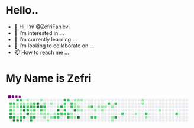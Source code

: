 # Hello.. 
- 👋 Hi, I’m @ZefriFahlevi
- 👀 I’m interested in ...
- 🌱 I’m currently learning ...
- 💞️ I’m looking to collaborate on ...
- 📫 How to reach me ...

<div>
  <h1>My Name is Zefri</h1>
</div>

<svg viewBox="-16 -32 880 192" width="880" height="192" xmlns="http://www.w3.org/2000/svg"><desc>Generated with https://github.com/Platane/snk</desc><style>@keyframes c0{58.08%{fill:var(--c2)}58.1%,to{fill:var(--ce)}}@keyframes c1{.96%{fill:var(--c1)}.98%,to{fill:var(--ce)}}@keyframes c2{58.47%{fill:var(--c2)}58.49%,to{fill:var(--ce)}}@keyframes c3{85.57%{fill:var(--c3)}85.59%,to{fill:var(--ce)}}@keyframes c4{85.76%{fill:var(--c3)}85.78%,to{fill:var(--ce)}}@keyframes c5{57.88%{fill:var(--c2)}57.9%,to{fill:var(--ce)}}@keyframes c6{1.16%{fill:var(--c1)}1.18%,to{fill:var(--ce)}}@keyframes c7{33.71%{fill:var(--c1)}33.73%,to{fill:var(--ce)}}@keyframes c8{33.52%{fill:var(--c1)}33.54%,to{fill:var(--ce)}}@keyframes c9{85.95%{fill:var(--c3)}85.97%,to{fill:var(--ce)}}@keyframes ca{97.46%{fill:var(--c4)}97.48%,to{fill:var(--ce)}}@keyframes cb{84.4%{fill:var(--c3)}84.42%,to{fill:var(--ce)}}@keyframes cc{1.55%{fill:var(--c1)}1.57%,to{fill:var(--ce)}}@keyframes cd{1.35%{fill:var(--c1)}1.37%,to{fill:var(--ce)}}@keyframes ce{42.87%{fill:var(--c1)}42.89%,to{fill:var(--ce)}}@keyframes cf{97.26%{fill:var(--c4)}97.28%,to{fill:var(--ce)}}@keyframes cg{56.91%{fill:var(--c2)}56.93%,to{fill:var(--ce)}}@keyframes ch{1.74%{fill:var(--c1)}1.76%,to{fill:var(--ce)}}@keyframes ci{57.3%{fill:var(--c2)}57.32%,to{fill:var(--ce)}}@keyframes cj{32.93%{fill:var(--c1)}32.95%,to{fill:var(--ce)}}@keyframes ck{33.13%{fill:var(--c1)}33.15%,to{fill:var(--ce)}}@keyframes cl{43.07%{fill:var(--c2)}43.09%,to{fill:var(--ce)}}@keyframes cm{86.93%{fill:var(--c3)}86.95%,to{fill:var(--ce)}}@keyframes cn{1.94%{fill:var(--c1)}1.96%,to{fill:var(--ce)}}@keyframes co{83.62%{fill:var(--c3)}83.64%,to{fill:var(--ce)}}@keyframes cp{89.27%{fill:var(--c4)}89.29%,to{fill:var(--ce)}}@keyframes cq{86.54%{fill:var(--c3)}86.56%,to{fill:var(--ce)}}@keyframes cr{2.72%{fill:var(--c1)}2.74%,to{fill:var(--ce)}}@keyframes cs{2.13%{fill:var(--c1)}2.15%,to{fill:var(--ce)}}@keyframes ct{56.13%{fill:var(--c2)}56.15%,to{fill:var(--ce)}}@keyframes cu{83.23%{fill:var(--c3)}83.25%,to{fill:var(--ce)}}@keyframes cv{88.88%{fill:var(--c4)}88.9%,to{fill:var(--ce)}}@keyframes cw{2.33%{fill:var(--c1)}2.35%,to{fill:var(--ce)}}@keyframes cx{55.94%{fill:var(--c2)}55.96%,to{fill:var(--ce)}}@keyframes cy{38.2%{fill:var(--c1)}38.22%,to{fill:var(--ce)}}@keyframes cz{38%{fill:var(--c1)}38.02%,to{fill:var(--ce)}}@keyframes c10{60.81%{fill:var(--c2)}60.83%,to{fill:var(--ce)}}@keyframes c11{88.29%{fill:var(--c3)}88.31%,to{fill:var(--ce)}}@keyframes c12{55.55%{fill:var(--c2)}55.57%,to{fill:var(--ce)}}@keyframes c13{55.35%{fill:var(--c2)}55.37%,to{fill:var(--ce)}}@keyframes c14{38.39%{fill:var(--c2)}38.41%,to{fill:var(--ce)}}@keyframes c15{37.81%{fill:var(--c1)}37.83%,to{fill:var(--ce)}}@keyframes c16{87.9%{fill:var(--c3)}87.92%,to{fill:var(--ce)}}@keyframes c17{90.44%{fill:var(--c4)}90.46%,to{fill:var(--ce)}}@keyframes c18{90.24%{fill:var(--c4)}90.26%,to{fill:var(--ce)}}@keyframes c19{3.89%{fill:var(--c1)}3.91%,to{fill:var(--ce)}}@keyframes c1a{82.25%{fill:var(--c3)}82.27%,to{fill:var(--ce)}}@keyframes c1b{54.77%{fill:var(--c2)}54.79%,to{fill:var(--ce)}}@keyframes c1c{8.18%{fill:var(--c1)}8.2%,to{fill:var(--ce)}}@keyframes c1d{4.28%{fill:var(--c1)}4.3%,to{fill:var(--ce)}}@keyframes c1e{54.38%{fill:var(--c2)}54.4%,to{fill:var(--ce)}}@keyframes c1f{6.62%{fill:var(--c1)}6.64%,to{fill:var(--ce)}}@keyframes c1g{6.42%{fill:var(--c1)}6.44%,to{fill:var(--ce)}}@keyframes c1h{7.79%{fill:var(--c1)}7.81%,to{fill:var(--ce)}}@keyframes c1i{6.23%{fill:var(--c1)}6.25%,to{fill:var(--ce)}}@keyframes c1j{8.96%{fill:var(--c1)}8.98%,to{fill:var(--ce)}}@keyframes c1k{4.67%{fill:var(--c1)}4.69%,to{fill:var(--ce)}}@keyframes c1l{7.4%{fill:var(--c1)}7.42%,to{fill:var(--ce)}}@keyframes c1m{5.84%{fill:var(--c1)}5.86%,to{fill:var(--ce)}}@keyframes c1n{53.21%{fill:var(--c2)}53.23%,to{fill:var(--ce)}}@keyframes c1o{5.25%{fill:var(--c1)}5.27%,to{fill:var(--ce)}}@keyframes c1p{92%{fill:var(--c4)}92.02%,to{fill:var(--ce)}}@keyframes c1q{52.82%{fill:var(--c2)}52.84%,to{fill:var(--ce)}}@keyframes c1r{53.01%{fill:var(--c2)}53.03%,to{fill:var(--ce)}}@keyframes c1s{79.91%{fill:var(--c3)}79.93%,to{fill:var(--ce)}}@keyframes c1t{52.62%{fill:var(--c2)}52.64%,to{fill:var(--ce)}}@keyframes c1u{80.5%{fill:var(--c3)}80.52%,to{fill:var(--ce)}}@keyframes c1v{49.89%{fill:var(--c2)}49.91%,to{fill:var(--ce)}}@keyframes c1w{49.7%{fill:var(--c1)}49.72%,to{fill:var(--ce)}}@keyframes c1x{79.52%{fill:var(--c3)}79.54%,to{fill:var(--ce)}}@keyframes c1y{52.43%{fill:var(--c2)}52.45%,to{fill:var(--ce)}}@keyframes c1z{51.06%{fill:var(--c2)}51.08%,to{fill:var(--ce)}}@keyframes c20{52.23%{fill:var(--c2)}52.25%,to{fill:var(--ce)}}@keyframes c21{78.94%{fill:var(--c3)}78.96%,to{fill:var(--ce)}}@keyframes c22{50.28%{fill:var(--c2)}50.3%,to{fill:var(--ce)}}@keyframes c23{50.48%{fill:var(--c2)}50.5%,to{fill:var(--ce)}}@keyframes c24{11.1%{fill:var(--c1)}11.12%,to{fill:var(--ce)}}@keyframes c25{10.52%{fill:var(--c1)}10.54%,to{fill:var(--ce)}}@keyframes c26{13.25%{fill:var(--c1)}13.27%,to{fill:var(--ce)}}@keyframes c27{13.05%{fill:var(--c1)}13.07%,to{fill:var(--ce)}}@keyframes c28{12.86%{fill:var(--c1)}12.88%,to{fill:var(--ce)}}@keyframes c29{92.97%{fill:var(--c4)}92.99%,to{fill:var(--ce)}}@keyframes c2a{10.71%{fill:var(--c1)}10.73%,to{fill:var(--ce)}}@keyframes c2b{13.44%{fill:var(--c1)}13.46%,to{fill:var(--ce)}}@keyframes c2c{12.66%{fill:var(--c1)}12.68%,to{fill:var(--ce)}}@keyframes c2d{12.08%{fill:var(--c1)}12.1%,to{fill:var(--ce)}}@keyframes c2e{93.56%{fill:var(--c4)}93.58%,to{fill:var(--ce)}}@keyframes c2f{13.64%{fill:var(--c1)}13.66%,to{fill:var(--ce)}}@keyframes c2g{12.27%{fill:var(--c1)}12.29%,to{fill:var(--ce)}}@keyframes c2h{14.41%{fill:var(--c1)}14.43%,to{fill:var(--ce)}}@keyframes c2i{66.46%{fill:var(--c2)}66.48%,to{fill:var(--ce)}}@keyframes c2j{65.49%{fill:var(--c2)}65.51%,to{fill:var(--ce)}}@keyframes c2k{15%{fill:var(--c1)}15.02%,to{fill:var(--ce)}}@keyframes c2l{65.68%{fill:var(--c2)}65.7%,to{fill:var(--ce)}}@keyframes c2m{18.51%{fill:var(--c1)}18.53%,to{fill:var(--ce)}}@keyframes c2n{15.58%{fill:var(--c1)}15.6%,to{fill:var(--ce)}}@keyframes c2o{15.39%{fill:var(--c1)}15.41%,to{fill:var(--ce)}}@keyframes c2p{15.78%{fill:var(--c1)}15.8%,to{fill:var(--ce)}}@keyframes c2q{67.63%{fill:var(--c2)}67.65%,to{fill:var(--ce)}}@keyframes c2r{16.17%{fill:var(--c1)}16.19%,to{fill:var(--ce)}}@keyframes c2s{16.75%{fill:var(--c1)}16.77%,to{fill:var(--ce)}}@keyframes c2t{16.95%{fill:var(--c1)}16.97%,to{fill:var(--ce)}}@keyframes c2u{68.02%{fill:var(--c2)}68.04%,to{fill:var(--ce)}}@keyframes c2v{75.82%{fill:var(--c3)}75.84%,to{fill:var(--ce)}}@keyframes c2w{69%{fill:var(--c2)}69.02%,to{fill:var(--ce)}}@keyframes c2x{21.04%{fill:var(--c1)}21.06%,to{fill:var(--ce)}}@keyframes c2y{24.55%{fill:var(--c1)}24.57%,to{fill:var(--ce)}}@keyframes c2z{24.36%{fill:var(--c1)}24.38%,to{fill:var(--ce)}}@keyframes c30{70.36%{fill:var(--c2)}70.38%,to{fill:var(--ce)}}@keyframes c31{21.82%{fill:var(--c1)}21.84%,to{fill:var(--ce)}}@keyframes c32{22.99%{fill:var(--c1)}23.01%,to{fill:var(--ce)}}@keyframes c33{72.11%{fill:var(--c2)}72.13%,to{fill:var(--ce)}}@keyframes u0{.96%{transform:scale(0,1)}.98%,1.16%{transform:scale(.02,1)}1.18%,1.35%{transform:scale(.04,1)}1.37%,1.55%{transform:scale(.06,1)}1.57%,1.74%{transform:scale(.08,1)}1.76%,1.94%{transform:scale(.09,1)}1.96%,2.13%{transform:scale(.11,1)}2.15%,2.33%{transform:scale(.13,1)}2.35%,2.72%{transform:scale(.15,1)}2.74%,3.89%{transform:scale(.17,1)}3.91%,4.28%{transform:scale(.19,1)}4.3%,4.67%{transform:scale(.21,1)}4.69%,5.25%{transform:scale(.23,1)}5.27%,5.84%{transform:scale(.25,1)}5.86%,6.23%{transform:scale(.26,1)}6.25%,6.42%{transform:scale(.28,1)}6.44%,6.62%{transform:scale(.3,1)}6.64%,7.4%{transform:scale(.32,1)}7.42%,7.79%{transform:scale(.34,1)}7.81%,8.18%{transform:scale(.36,1)}8.2%,8.96%{transform:scale(.38,1)}10.52%,8.98%{transform:scale(.4,1)}10.54%,10.71%{transform:scale(.42,1)}10.73%,11.1%{transform:scale(.43,1)}11.12%,12.08%{transform:scale(.45,1)}12.1%,12.27%{transform:scale(.47,1)}12.29%,12.66%{transform:scale(.49,1)}12.68%,12.86%{transform:scale(.51,1)}12.88%,13.05%{transform:scale(.53,1)}13.07%,13.25%{transform:scale(.55,1)}13.27%,13.44%{transform:scale(.57,1)}13.46%,13.64%{transform:scale(.58,1)}13.66%,14.41%{transform:scale(.6,1)}14.43%,15%{transform:scale(.62,1)}15.02%,15.39%{transform:scale(.64,1)}15.41%,15.58%{transform:scale(.66,1)}15.6%,15.78%{transform:scale(.68,1)}15.8%,16.17%{transform:scale(.7,1)}16.19%,16.75%{transform:scale(.72,1)}16.77%,16.95%{transform:scale(.74,1)}16.97%,18.51%{transform:scale(.75,1)}18.53%,21.04%{transform:scale(.77,1)}21.06%,21.82%{transform:scale(.79,1)}21.84%,22.99%{transform:scale(.81,1)}23.01%,24.36%{transform:scale(.83,1)}24.38%,24.55%{transform:scale(.85,1)}24.57%,32.93%{transform:scale(.87,1)}32.95%,33.13%{transform:scale(.89,1)}33.15%,33.52%{transform:scale(.91,1)}33.54%,33.71%{transform:scale(.92,1)}33.73%,37.81%{transform:scale(.94,1)}37.83%,38%{transform:scale(.96,1)}38.02%,38.2%{transform:scale(.98,1)}38.22%,to{transform:scale(1,1)}}@keyframes u1{38.39%{transform:scale(0,1)}38.41%,to{transform:scale(1,1)}}@keyframes u2{42.87%{transform:scale(0,1)}42.89%,to{transform:scale(1,1)}}@keyframes u3{43.07%{transform:scale(0,1)}43.09%,to{transform:scale(1,1)}}@keyframes u4{49.7%{transform:scale(0,1)}49.72%,to{transform:scale(1,1)}}@keyframes u5{49.89%{transform:scale(0,1)}49.91%,50.28%{transform:scale(.03,1)}50.3%,50.48%{transform:scale(.07,1)}50.5%,51.06%{transform:scale(.1,1)}51.08%,52.23%{transform:scale(.13,1)}52.25%,52.43%{transform:scale(.17,1)}52.45%,52.62%{transform:scale(.2,1)}52.64%,52.82%{transform:scale(.23,1)}52.84%,53.01%{transform:scale(.27,1)}53.03%,53.21%{transform:scale(.3,1)}53.23%,54.38%{transform:scale(.33,1)}54.4%,54.77%{transform:scale(.37,1)}54.79%,55.35%{transform:scale(.4,1)}55.37%,55.55%{transform:scale(.43,1)}55.57%,55.94%{transform:scale(.47,1)}55.96%,56.13%{transform:scale(.5,1)}56.15%,56.91%{transform:scale(.53,1)}56.93%,57.3%{transform:scale(.57,1)}57.32%,57.88%{transform:scale(.6,1)}57.9%,58.08%{transform:scale(.63,1)}58.1%,58.47%{transform:scale(.67,1)}58.49%,60.81%{transform:scale(.7,1)}60.83%,65.49%{transform:scale(.73,1)}65.51%,65.68%{transform:scale(.77,1)}65.7%,66.46%{transform:scale(.8,1)}66.48%,67.63%{transform:scale(.83,1)}67.65%,68.02%{transform:scale(.87,1)}68.04%,69%{transform:scale(.9,1)}69.02%,70.36%{transform:scale(.93,1)}70.38%,72.11%{transform:scale(.97,1)}72.13%,to{transform:scale(1,1)}}@keyframes u6{75.82%{transform:scale(0,1)}75.84%,78.94%{transform:scale(.06,1)}78.96%,79.52%{transform:scale(.13,1)}79.54%,79.91%{transform:scale(.19,1)}79.93%,80.5%{transform:scale(.25,1)}80.52%,82.25%{transform:scale(.31,1)}82.27%,83.23%{transform:scale(.38,1)}83.25%,83.62%{transform:scale(.44,1)}83.64%,84.4%{transform:scale(.5,1)}84.42%,85.57%{transform:scale(.56,1)}85.59%,85.76%{transform:scale(.63,1)}85.78%,85.95%{transform:scale(.69,1)}85.97%,86.54%{transform:scale(.75,1)}86.56%,86.93%{transform:scale(.81,1)}86.95%,87.9%{transform:scale(.88,1)}87.92%,88.29%{transform:scale(.94,1)}88.31%,to{transform:scale(1,1)}}@keyframes u7{88.88%{transform:scale(0,1)}88.9%,89.27%{transform:scale(.11,1)}89.29%,90.24%{transform:scale(.22,1)}90.26%,90.44%{transform:scale(.33,1)}90.46%,92%{transform:scale(.44,1)}92.02%,92.97%{transform:scale(.56,1)}92.99%,93.56%{transform:scale(.67,1)}93.58%,97.26%{transform:scale(.78,1)}97.28%,97.46%{transform:scale(.89,1)}97.48%,to{transform:scale(1,1)}}@keyframes s0{0%,99.81%{transform:translate(0,-16px)}.19%{transform:translate(-16px,-16px)}.78%,34.31%{transform:translate(-16px,32px)}1.36%,57.5%{transform:translate(32px,32px)}1.56%,32.36%,42.11%,44.05%,57.7%{transform:translate(32px,16px)}2.34%,41.33%,55.75%,60.04%{transform:translate(96px,16px)}2.53%,41.13%{transform:translate(96px,0)}2.73%,56.53%{transform:translate(80px,0)}2.92%{transform:translate(80px,-16px)}3.7%{transform:translate(144px,-16px)}3.9%,81.87%{transform:translate(144px,0)}4.09%,40.35%{transform:translate(160px,0)}4.29%,40.16%{transform:translate(160px,16px)}5.07%,91.62%{transform:translate(224px,16px)}5.26%{transform:translate(224px,32px)}5.46%,53.8%{transform:translate(208px,32px)}5.85%{transform:translate(208px,64px)}6.43%,7.99%{transform:translate(160px,64px)}54.58%,6.63%{transform:translate(160px,48px)}7.02%{transform:translate(192px,48px)}7.41%{transform:translate(192px,80px)}7.8%{transform:translate(160px,80px)}8.19%{transform:translate(144px,64px)}8.38%{transform:translate(144px,80px)}8.77%{transform:translate(176px,80px)}8.97%{transform:translate(176px,96px)}10.33%,48.54%{transform:translate(288px,96px)}10.53%,11.31%{transform:translate(288px,80px)}10.72%,11.5%{transform:translate(304px,80px)}10.92%,11.7%{transform:translate(304px,64px)}11.11%{transform:translate(288px,64px)}11.89%{transform:translate(320px,64px)}12.09%,93.18%{transform:translate(320px,48px)}12.28%{transform:translate(336px,48px)}12.48%{transform:translate(336px,32px)}12.87%{transform:translate(304px,32px)}13.26%{transform:translate(304px,0)}14.04%{transform:translate(368px,0)}14.62%{transform:translate(368px,48px)}15.4%{transform:translate(432px,48px)}15.59%{transform:translate(432px,32px)}16.18%{transform:translate(480px,32px)}16.96%{transform:translate(480px,96px)}17.15%{transform:translate(464px,96px)}17.93%{transform:translate(464px,32px)}18.52%{transform:translate(416px,32px)}18.71%{transform:translate(416px,48px)}20.86%{transform:translate(592px,48px)}21.05%{transform:translate(592px,64px)}21.44%{transform:translate(624px,64px)}21.64%{transform:translate(624px,80px)}22.61%{transform:translate(704px,80px)}23.39%{transform:translate(704px,16px)}24.37%{transform:translate(624px,16px)}24.76%{transform:translate(624px,-16px)}31.58%{transform:translate(64px,-16px)}31.97%,44.44%{transform:translate(64px,16px)}32.75%{transform:translate(32px,48px)}32.94%,59.06%{transform:translate(48px,48px)}33.14%,43.27%{transform:translate(48px,64px)}33.53%{transform:translate(16px,64px)}33.92%,98.25%{transform:translate(16px,32px)}35.28%{transform:translate(-16px,112px)}36.84%{transform:translate(112px,112px)}37.04%,88.11%{transform:translate(112px,96px)}37.23%{transform:translate(128px,96px)}37.62%{transform:translate(128px,64px)}38.01%,88.69%{transform:translate(96px,64px)}38.21%{transform:translate(96px,48px)}38.4%,55.17%{transform:translate(112px,48px)}38.6%{transform:translate(112px,64px)}39.38%,46.78%{transform:translate(176px,64px)}39.96%{transform:translate(176px,16px)}42.88%,97.08%{transform:translate(32px,80px)}43.08%,87.13%{transform:translate(48px,80px)}43.47%{transform:translate(32px,64px)}44.64%,84.02%{transform:translate(64px,0)}46%{transform:translate(176px,0)}46.98%{transform:translate(192px,64px)}47.37%{transform:translate(192px,96px)}49.12%{transform:translate(288px,48px)}49.32%{transform:translate(272px,48px)}49.51%,50.68%{transform:translate(272px,32px)}49.71%,79.73%{transform:translate(256px,32px)}49.9%,80.31%{transform:translate(256px,16px)}50.29%,51.46%{transform:translate(288px,16px)}50.49%{transform:translate(288px,32px)}51.07%{transform:translate(272px,0)}51.27%{transform:translate(288px,0)}51.66%{transform:translate(272px,16px)}52.24%,78.75%{transform:translate(272px,64px)}52.83%{transform:translate(224px,64px)}53.02%{transform:translate(224px,80px)}53.22%{transform:translate(208px,80px)}54.39%{transform:translate(160px,32px)}55.56%{transform:translate(112px,16px)}55.95%{transform:translate(96px,32px)}56.14%,83.43%{transform:translate(80px,32px)}56.92%{transform:translate(48px,0)}57.31%,98.64%{transform:translate(48px,32px)}58.09%{transform:translate(0,16px)}58.48%{transform:translate(0,48px)}59.45%{transform:translate(48px,16px)}60.82%{transform:translate(96px,80px)}61.01%{transform:translate(80px,80px)}61.4%{transform:translate(80px,112px)}65.11%{transform:translate(384px,112px)}65.5%{transform:translate(384px,80px)}65.69%{transform:translate(400px,80px)}66.28%{transform:translate(400px,32px)}66.47%{transform:translate(384px,32px)}66.67%{transform:translate(384px,16px)}68.42%{transform:translate(528px,16px)}69.01%{transform:translate(528px,64px)}72.12%{transform:translate(784px,64px)}72.32%{transform:translate(784px,80px)}75.83%{transform:translate(496px,80px)}76.02%{transform:translate(496px,64px)}78.95%{transform:translate(272px,80px)}79.14%{transform:translate(256px,80px)}79.92%{transform:translate(240px,32px)}80.12%{transform:translate(240px,16px)}80.51%{transform:translate(256px,0)}82.46%{transform:translate(144px,48px)}83.24%,89.08%{transform:translate(80px,48px)}83.63%,89.47%{transform:translate(64px,32px)}84.8%{transform:translate(0,0)}85.77%{transform:translate(0,80px)}86.55%{transform:translate(64px,80px)}86.74%{transform:translate(64px,96px)}86.94%{transform:translate(48px,96px)}87.91%{transform:translate(112px,80px)}88.3%{transform:translate(96px,96px)}88.89%{transform:translate(80px,64px)}89.28%{transform:translate(64px,48px)}90.25%{transform:translate(128px,32px)}90.45%{transform:translate(128px,16px)}92.01%{transform:translate(224px,48px)}93.57%{transform:translate(320px,80px)}97.27%{transform:translate(32px,96px)}97.47%{transform:translate(16px,96px)}99.22%{transform:translate(48px,-16px)}}@keyframes s1{0%,99.81%{transform:translate(16px,-16px)}.39%{transform:translate(-16px,-16px)}.97%,34.5%{transform:translate(-16px,32px)}1.56%,57.7%{transform:translate(32px,32px)}1.75%,32.55%,42.3%,44.25%,57.89%{transform:translate(32px,16px)}2.53%,41.52%,55.95%,60.23%{transform:translate(96px,16px)}2.73%,41.33%{transform:translate(96px,0)}2.92%,56.73%{transform:translate(80px,0)}3.12%{transform:translate(80px,-16px)}3.9%{transform:translate(144px,-16px)}4.09%,82.07%{transform:translate(144px,0)}4.29%,40.55%{transform:translate(160px,0)}4.48%,40.35%{transform:translate(160px,16px)}5.26%,91.81%{transform:translate(224px,16px)}5.46%{transform:translate(224px,32px)}5.65%,54%{transform:translate(208px,32px)}6.04%{transform:translate(208px,64px)}6.63%,8.19%{transform:translate(160px,64px)}54.78%,6.82%{transform:translate(160px,48px)}7.21%{transform:translate(192px,48px)}7.6%{transform:translate(192px,80px)}7.99%{transform:translate(160px,80px)}8.38%{transform:translate(144px,64px)}8.58%{transform:translate(144px,80px)}8.97%{transform:translate(176px,80px)}9.16%{transform:translate(176px,96px)}10.53%,48.73%{transform:translate(288px,96px)}10.72%,11.5%{transform:translate(288px,80px)}10.92%,11.7%{transform:translate(304px,80px)}11.11%,11.89%{transform:translate(304px,64px)}11.31%{transform:translate(288px,64px)}12.09%{transform:translate(320px,64px)}12.28%,93.37%{transform:translate(320px,48px)}12.48%{transform:translate(336px,48px)}12.67%{transform:translate(336px,32px)}13.06%{transform:translate(304px,32px)}13.45%{transform:translate(304px,0)}14.23%{transform:translate(368px,0)}14.81%{transform:translate(368px,48px)}15.59%{transform:translate(432px,48px)}15.79%{transform:translate(432px,32px)}16.37%{transform:translate(480px,32px)}17.15%{transform:translate(480px,96px)}17.35%{transform:translate(464px,96px)}18.13%{transform:translate(464px,32px)}18.71%{transform:translate(416px,32px)}18.91%{transform:translate(416px,48px)}21.05%{transform:translate(592px,48px)}21.25%{transform:translate(592px,64px)}21.64%{transform:translate(624px,64px)}21.83%{transform:translate(624px,80px)}22.81%{transform:translate(704px,80px)}23.59%{transform:translate(704px,16px)}24.56%{transform:translate(624px,16px)}24.95%{transform:translate(624px,-16px)}31.77%{transform:translate(64px,-16px)}32.16%,44.64%{transform:translate(64px,16px)}32.94%{transform:translate(32px,48px)}33.14%,59.26%{transform:translate(48px,48px)}33.33%,43.47%{transform:translate(48px,64px)}33.72%{transform:translate(16px,64px)}34.11%,98.44%{transform:translate(16px,32px)}35.48%{transform:translate(-16px,112px)}37.04%{transform:translate(112px,112px)}37.23%,88.3%{transform:translate(112px,96px)}37.43%{transform:translate(128px,96px)}37.82%{transform:translate(128px,64px)}38.21%,88.89%{transform:translate(96px,64px)}38.4%{transform:translate(96px,48px)}38.6%,55.36%{transform:translate(112px,48px)}38.79%{transform:translate(112px,64px)}39.57%,46.98%{transform:translate(176px,64px)}40.16%{transform:translate(176px,16px)}43.08%,97.27%{transform:translate(32px,80px)}43.27%,87.33%{transform:translate(48px,80px)}43.66%{transform:translate(32px,64px)}44.83%,84.21%{transform:translate(64px,0)}46.2%{transform:translate(176px,0)}47.17%{transform:translate(192px,64px)}47.56%{transform:translate(192px,96px)}49.32%{transform:translate(288px,48px)}49.51%{transform:translate(272px,48px)}49.71%,50.88%{transform:translate(272px,32px)}49.9%,79.92%{transform:translate(256px,32px)}50.1%,80.51%{transform:translate(256px,16px)}50.49%,51.66%{transform:translate(288px,16px)}50.68%{transform:translate(288px,32px)}51.27%{transform:translate(272px,0)}51.46%{transform:translate(288px,0)}51.85%{transform:translate(272px,16px)}52.44%,78.95%{transform:translate(272px,64px)}53.02%{transform:translate(224px,64px)}53.22%{transform:translate(224px,80px)}53.41%{transform:translate(208px,80px)}54.58%{transform:translate(160px,32px)}55.75%{transform:translate(112px,16px)}56.14%{transform:translate(96px,32px)}56.34%,83.63%{transform:translate(80px,32px)}57.12%{transform:translate(48px,0)}57.5%,98.83%{transform:translate(48px,32px)}58.28%{transform:translate(0,16px)}58.67%{transform:translate(0,48px)}59.65%{transform:translate(48px,16px)}61.01%{transform:translate(96px,80px)}61.21%{transform:translate(80px,80px)}61.6%{transform:translate(80px,112px)}65.3%{transform:translate(384px,112px)}65.69%{transform:translate(384px,80px)}65.89%{transform:translate(400px,80px)}66.47%{transform:translate(400px,32px)}66.67%{transform:translate(384px,32px)}66.86%{transform:translate(384px,16px)}68.62%{transform:translate(528px,16px)}69.2%{transform:translate(528px,64px)}72.32%{transform:translate(784px,64px)}72.51%{transform:translate(784px,80px)}76.02%{transform:translate(496px,80px)}76.22%{transform:translate(496px,64px)}79.14%{transform:translate(272px,80px)}79.34%{transform:translate(256px,80px)}80.12%{transform:translate(240px,32px)}80.31%{transform:translate(240px,16px)}80.7%{transform:translate(256px,0)}82.65%{transform:translate(144px,48px)}83.43%,89.28%{transform:translate(80px,48px)}83.82%,89.67%{transform:translate(64px,32px)}84.99%{transform:translate(0,0)}85.96%{transform:translate(0,80px)}86.74%{transform:translate(64px,80px)}86.94%{transform:translate(64px,96px)}87.13%{transform:translate(48px,96px)}88.11%{transform:translate(112px,80px)}88.5%{transform:translate(96px,96px)}89.08%{transform:translate(80px,64px)}89.47%{transform:translate(64px,48px)}90.45%{transform:translate(128px,32px)}90.64%{transform:translate(128px,16px)}92.2%{transform:translate(224px,48px)}93.76%{transform:translate(320px,80px)}97.47%{transform:translate(32px,96px)}97.66%{transform:translate(16px,96px)}99.42%{transform:translate(48px,-16px)}}@keyframes s2{0%,99.81%{transform:translate(32px,-16px)}.58%{transform:translate(-16px,-16px)}1.17%,34.7%{transform:translate(-16px,32px)}1.75%,57.89%{transform:translate(32px,32px)}1.95%,32.75%,42.5%,44.44%,58.09%{transform:translate(32px,16px)}2.73%,41.72%,56.14%,60.43%{transform:translate(96px,16px)}2.92%,41.52%{transform:translate(96px,0)}3.12%,56.92%{transform:translate(80px,0)}3.31%{transform:translate(80px,-16px)}4.09%{transform:translate(144px,-16px)}4.29%,82.26%{transform:translate(144px,0)}4.48%,40.74%{transform:translate(160px,0)}4.68%,40.55%{transform:translate(160px,16px)}5.46%,92.01%{transform:translate(224px,16px)}5.65%{transform:translate(224px,32px)}5.85%,54.19%{transform:translate(208px,32px)}6.24%{transform:translate(208px,64px)}6.82%,8.38%{transform:translate(160px,64px)}54.97%,7.02%{transform:translate(160px,48px)}7.41%{transform:translate(192px,48px)}7.8%{transform:translate(192px,80px)}8.19%{transform:translate(160px,80px)}8.58%{transform:translate(144px,64px)}8.77%{transform:translate(144px,80px)}9.16%{transform:translate(176px,80px)}9.36%{transform:translate(176px,96px)}10.72%,48.93%{transform:translate(288px,96px)}10.92%,11.7%{transform:translate(288px,80px)}11.11%,11.89%{transform:translate(304px,80px)}11.31%,12.09%{transform:translate(304px,64px)}11.5%{transform:translate(288px,64px)}12.28%{transform:translate(320px,64px)}12.48%,93.57%{transform:translate(320px,48px)}12.67%{transform:translate(336px,48px)}12.87%{transform:translate(336px,32px)}13.26%{transform:translate(304px,32px)}13.65%{transform:translate(304px,0)}14.42%{transform:translate(368px,0)}15.01%{transform:translate(368px,48px)}15.79%{transform:translate(432px,48px)}15.98%{transform:translate(432px,32px)}16.57%{transform:translate(480px,32px)}17.35%{transform:translate(480px,96px)}17.54%{transform:translate(464px,96px)}18.32%{transform:translate(464px,32px)}18.91%{transform:translate(416px,32px)}19.1%{transform:translate(416px,48px)}21.25%{transform:translate(592px,48px)}21.44%{transform:translate(592px,64px)}21.83%{transform:translate(624px,64px)}22.03%{transform:translate(624px,80px)}23%{transform:translate(704px,80px)}23.78%{transform:translate(704px,16px)}24.76%{transform:translate(624px,16px)}25.15%{transform:translate(624px,-16px)}31.97%{transform:translate(64px,-16px)}32.36%,44.83%{transform:translate(64px,16px)}33.14%{transform:translate(32px,48px)}33.33%,59.45%{transform:translate(48px,48px)}33.53%,43.66%{transform:translate(48px,64px)}33.92%{transform:translate(16px,64px)}34.31%,98.64%{transform:translate(16px,32px)}35.67%{transform:translate(-16px,112px)}37.23%{transform:translate(112px,112px)}37.43%,88.5%{transform:translate(112px,96px)}37.62%{transform:translate(128px,96px)}38.01%{transform:translate(128px,64px)}38.4%,89.08%{transform:translate(96px,64px)}38.6%{transform:translate(96px,48px)}38.79%,55.56%{transform:translate(112px,48px)}38.99%{transform:translate(112px,64px)}39.77%,47.17%{transform:translate(176px,64px)}40.35%{transform:translate(176px,16px)}43.27%,97.47%{transform:translate(32px,80px)}43.47%,87.52%{transform:translate(48px,80px)}43.86%{transform:translate(32px,64px)}45.03%,84.41%{transform:translate(64px,0)}46.39%{transform:translate(176px,0)}47.37%{transform:translate(192px,64px)}47.76%{transform:translate(192px,96px)}49.51%{transform:translate(288px,48px)}49.71%{transform:translate(272px,48px)}49.9%,51.07%{transform:translate(272px,32px)}50.1%,80.12%{transform:translate(256px,32px)}50.29%,80.7%{transform:translate(256px,16px)}50.68%,51.85%{transform:translate(288px,16px)}50.88%{transform:translate(288px,32px)}51.46%{transform:translate(272px,0)}51.66%{transform:translate(288px,0)}52.05%{transform:translate(272px,16px)}52.63%,79.14%{transform:translate(272px,64px)}53.22%{transform:translate(224px,64px)}53.41%{transform:translate(224px,80px)}53.61%{transform:translate(208px,80px)}54.78%{transform:translate(160px,32px)}55.95%{transform:translate(112px,16px)}56.34%{transform:translate(96px,32px)}56.53%,83.82%{transform:translate(80px,32px)}57.31%{transform:translate(48px,0)}57.7%,99.03%{transform:translate(48px,32px)}58.48%{transform:translate(0,16px)}58.87%{transform:translate(0,48px)}59.84%{transform:translate(48px,16px)}61.21%{transform:translate(96px,80px)}61.4%{transform:translate(80px,80px)}61.79%{transform:translate(80px,112px)}65.5%{transform:translate(384px,112px)}65.89%{transform:translate(384px,80px)}66.08%{transform:translate(400px,80px)}66.67%{transform:translate(400px,32px)}66.86%{transform:translate(384px,32px)}67.06%{transform:translate(384px,16px)}68.81%{transform:translate(528px,16px)}69.4%{transform:translate(528px,64px)}72.51%{transform:translate(784px,64px)}72.71%{transform:translate(784px,80px)}76.22%{transform:translate(496px,80px)}76.41%{transform:translate(496px,64px)}79.34%{transform:translate(272px,80px)}79.53%{transform:translate(256px,80px)}80.31%{transform:translate(240px,32px)}80.51%{transform:translate(240px,16px)}80.9%{transform:translate(256px,0)}82.85%{transform:translate(144px,48px)}83.63%,89.47%{transform:translate(80px,48px)}84.02%,89.86%{transform:translate(64px,32px)}85.19%{transform:translate(0,0)}86.16%{transform:translate(0,80px)}86.94%{transform:translate(64px,80px)}87.13%{transform:translate(64px,96px)}87.33%{transform:translate(48px,96px)}88.3%{transform:translate(112px,80px)}88.69%{transform:translate(96px,96px)}89.28%{transform:translate(80px,64px)}89.67%{transform:translate(64px,48px)}90.64%{transform:translate(128px,32px)}90.84%{transform:translate(128px,16px)}92.4%{transform:translate(224px,48px)}93.96%{transform:translate(320px,80px)}97.66%{transform:translate(32px,96px)}97.86%{transform:translate(16px,96px)}99.61%{transform:translate(48px,-16px)}}@keyframes s3{0%,99.81%{transform:translate(48px,-16px)}.78%{transform:translate(-16px,-16px)}1.36%,34.89%{transform:translate(-16px,32px)}1.95%,58.09%{transform:translate(32px,32px)}2.14%,32.94%,42.69%,44.64%,58.28%{transform:translate(32px,16px)}2.92%,41.91%,56.34%,60.62%{transform:translate(96px,16px)}3.12%,41.72%{transform:translate(96px,0)}3.31%,57.12%{transform:translate(80px,0)}3.51%{transform:translate(80px,-16px)}4.29%{transform:translate(144px,-16px)}4.48%,82.46%{transform:translate(144px,0)}4.68%,40.94%{transform:translate(160px,0)}4.87%,40.74%{transform:translate(160px,16px)}5.65%,92.2%{transform:translate(224px,16px)}5.85%{transform:translate(224px,32px)}54.39%,6.04%{transform:translate(208px,32px)}6.43%{transform:translate(208px,64px)}7.02%,8.58%{transform:translate(160px,64px)}55.17%,7.21%{transform:translate(160px,48px)}7.6%{transform:translate(192px,48px)}7.99%{transform:translate(192px,80px)}8.38%{transform:translate(160px,80px)}8.77%{transform:translate(144px,64px)}8.97%{transform:translate(144px,80px)}9.36%{transform:translate(176px,80px)}9.55%{transform:translate(176px,96px)}10.92%,49.12%{transform:translate(288px,96px)}11.11%,11.89%{transform:translate(288px,80px)}11.31%,12.09%{transform:translate(304px,80px)}11.5%,12.28%{transform:translate(304px,64px)}11.7%{transform:translate(288px,64px)}12.48%{transform:translate(320px,64px)}12.67%,93.76%{transform:translate(320px,48px)}12.87%{transform:translate(336px,48px)}13.06%{transform:translate(336px,32px)}13.45%{transform:translate(304px,32px)}13.84%{transform:translate(304px,0)}14.62%{transform:translate(368px,0)}15.2%{transform:translate(368px,48px)}15.98%{transform:translate(432px,48px)}16.18%{transform:translate(432px,32px)}16.76%{transform:translate(480px,32px)}17.54%{transform:translate(480px,96px)}17.74%{transform:translate(464px,96px)}18.52%{transform:translate(464px,32px)}19.1%{transform:translate(416px,32px)}19.3%{transform:translate(416px,48px)}21.44%{transform:translate(592px,48px)}21.64%{transform:translate(592px,64px)}22.03%{transform:translate(624px,64px)}22.22%{transform:translate(624px,80px)}23.2%{transform:translate(704px,80px)}23.98%{transform:translate(704px,16px)}24.95%{transform:translate(624px,16px)}25.34%{transform:translate(624px,-16px)}32.16%{transform:translate(64px,-16px)}32.55%,45.03%{transform:translate(64px,16px)}33.33%{transform:translate(32px,48px)}33.53%,59.65%{transform:translate(48px,48px)}33.72%,43.86%{transform:translate(48px,64px)}34.11%{transform:translate(16px,64px)}34.5%,98.83%{transform:translate(16px,32px)}35.87%{transform:translate(-16px,112px)}37.43%{transform:translate(112px,112px)}37.62%,88.69%{transform:translate(112px,96px)}37.82%{transform:translate(128px,96px)}38.21%{transform:translate(128px,64px)}38.6%,89.28%{transform:translate(96px,64px)}38.79%{transform:translate(96px,48px)}38.99%,55.75%{transform:translate(112px,48px)}39.18%{transform:translate(112px,64px)}39.96%,47.37%{transform:translate(176px,64px)}40.55%{transform:translate(176px,16px)}43.47%,97.66%{transform:translate(32px,80px)}43.66%,87.72%{transform:translate(48px,80px)}44.05%{transform:translate(32px,64px)}45.22%,84.6%{transform:translate(64px,0)}46.59%{transform:translate(176px,0)}47.56%{transform:translate(192px,64px)}47.95%{transform:translate(192px,96px)}49.71%{transform:translate(288px,48px)}49.9%{transform:translate(272px,48px)}50.1%,51.27%{transform:translate(272px,32px)}50.29%,80.31%{transform:translate(256px,32px)}50.49%,80.9%{transform:translate(256px,16px)}50.88%,52.05%{transform:translate(288px,16px)}51.07%{transform:translate(288px,32px)}51.66%{transform:translate(272px,0)}51.85%{transform:translate(288px,0)}52.24%{transform:translate(272px,16px)}52.83%,79.34%{transform:translate(272px,64px)}53.41%{transform:translate(224px,64px)}53.61%{transform:translate(224px,80px)}53.8%{transform:translate(208px,80px)}54.97%{transform:translate(160px,32px)}56.14%{transform:translate(112px,16px)}56.53%{transform:translate(96px,32px)}56.73%,84.02%{transform:translate(80px,32px)}57.5%{transform:translate(48px,0)}57.89%,99.22%{transform:translate(48px,32px)}58.67%{transform:translate(0,16px)}59.06%{transform:translate(0,48px)}60.04%{transform:translate(48px,16px)}61.4%{transform:translate(96px,80px)}61.6%{transform:translate(80px,80px)}61.99%{transform:translate(80px,112px)}65.69%{transform:translate(384px,112px)}66.08%{transform:translate(384px,80px)}66.28%{transform:translate(400px,80px)}66.86%{transform:translate(400px,32px)}67.06%{transform:translate(384px,32px)}67.25%{transform:translate(384px,16px)}69.01%{transform:translate(528px,16px)}69.59%{transform:translate(528px,64px)}72.71%{transform:translate(784px,64px)}72.9%{transform:translate(784px,80px)}76.41%{transform:translate(496px,80px)}76.61%{transform:translate(496px,64px)}79.53%{transform:translate(272px,80px)}79.73%{transform:translate(256px,80px)}80.51%{transform:translate(240px,32px)}80.7%{transform:translate(240px,16px)}81.09%{transform:translate(256px,0)}83.04%{transform:translate(144px,48px)}83.82%,89.67%{transform:translate(80px,48px)}84.21%,90.06%{transform:translate(64px,32px)}85.38%{transform:translate(0,0)}86.35%{transform:translate(0,80px)}87.13%{transform:translate(64px,80px)}87.33%{transform:translate(64px,96px)}87.52%{transform:translate(48px,96px)}88.5%{transform:translate(112px,80px)}88.89%{transform:translate(96px,96px)}89.47%{transform:translate(80px,64px)}89.86%{transform:translate(64px,48px)}90.84%{transform:translate(128px,32px)}91.03%{transform:translate(128px,16px)}92.59%{transform:translate(224px,48px)}94.15%{transform:translate(320px,80px)}97.86%{transform:translate(32px,96px)}98.05%{transform:translate(16px,96px)}}:root{--cb:#1b1f230a;--cs:purple;--ce:#ebedf0;--c0:#ebedf0;--c1:#9be9a8;--c2:#40c463;--c3:#30a14e;--c4:#216e39}@media (prefers-color-scheme:dark){:root{--cb:#1b1f230a;--cs:purple;--ce:#161b22;--c1:#01311f;--c2:#034525;--c3:#0f6d31;--c4:#00c647}}.c{shape-rendering:geometricPrecision;fill:var(--ce);stroke-width:1px;stroke:var(--cb);animation:none 51300ms linear infinite}.c.c0{fill:var(--c2);animation-name:c0}.c.c1{fill:var(--c1);animation-name:c1}.c.c2{fill:var(--c2);animation-name:c2}.c.c3,.c.c4{fill:var(--c3);animation-name:c3}.c.c4{animation-name:c4}.c.c5{fill:var(--c2);animation-name:c5}.c.c6,.c.c7,.c.c8{fill:var(--c1);animation-name:c6}.c.c7,.c.c8{animation-name:c7}.c.c8{animation-name:c8}.c.c9{fill:var(--c3);animation-name:c9}.c.ca{fill:var(--c4);animation-name:ca}.c.cb{fill:var(--c3);animation-name:cb}.c.cc,.c.cd,.c.ce{fill:var(--c1);animation-name:cc}.c.cd,.c.ce{animation-name:cd}.c.ce{animation-name:ce}.c.cf{fill:var(--c4);animation-name:cf}.c.cg{fill:var(--c2);animation-name:cg}.c.ch{fill:var(--c1);animation-name:ch}.c.ci{fill:var(--c2);animation-name:ci}.c.cj,.c.ck{fill:var(--c1);animation-name:cj}.c.ck{animation-name:ck}.c.cl{fill:var(--c2);animation-name:cl}.c.cm{fill:var(--c3);animation-name:cm}.c.cn{fill:var(--c1);animation-name:cn}.c.co{fill:var(--c3);animation-name:co}.c.cp{fill:var(--c4);animation-name:cp}.c.cq{fill:var(--c3);animation-name:cq}.c.cr,.c.cs{fill:var(--c1);animation-name:cr}.c.cs{animation-name:cs}.c.ct{fill:var(--c2);animation-name:ct}.c.cu{fill:var(--c3);animation-name:cu}.c.cv{fill:var(--c4);animation-name:cv}.c.cw{fill:var(--c1);animation-name:cw}.c.cx{fill:var(--c2);animation-name:cx}.c.cy,.c.cz{fill:var(--c1);animation-name:cy}.c.cz{animation-name:cz}.c.c10{fill:var(--c2);animation-name:c10}.c.c11{fill:var(--c3);animation-name:c11}.c.c12,.c.c13,.c.c14{fill:var(--c2);animation-name:c12}.c.c13,.c.c14{animation-name:c13}.c.c14{animation-name:c14}.c.c15{fill:var(--c1);animation-name:c15}.c.c16{fill:var(--c3);animation-name:c16}.c.c17,.c.c18{fill:var(--c4);animation-name:c17}.c.c18{animation-name:c18}.c.c19{fill:var(--c1);animation-name:c19}.c.c1a{fill:var(--c3);animation-name:c1a}.c.c1b{fill:var(--c2);animation-name:c1b}.c.c1c,.c.c1d{fill:var(--c1);animation-name:c1c}.c.c1d{animation-name:c1d}.c.c1e{fill:var(--c2);animation-name:c1e}.c.c1f,.c.c1g{fill:var(--c1);animation-name:c1f}.c.c1g{animation-name:c1g}.c.c1h,.c.c1i,.c.c1j{fill:var(--c1);animation-name:c1h}.c.c1i,.c.c1j{animation-name:c1i}.c.c1j{animation-name:c1j}.c.c1k,.c.c1l,.c.c1m{fill:var(--c1);animation-name:c1k}.c.c1l,.c.c1m{animation-name:c1l}.c.c1m{animation-name:c1m}.c.c1n{fill:var(--c2);animation-name:c1n}.c.c1o{fill:var(--c1);animation-name:c1o}.c.c1p{fill:var(--c4);animation-name:c1p}.c.c1q,.c.c1r{fill:var(--c2);animation-name:c1q}.c.c1r{animation-name:c1r}.c.c1s{fill:var(--c3);animation-name:c1s}.c.c1t{fill:var(--c2);animation-name:c1t}.c.c1u{fill:var(--c3);animation-name:c1u}.c.c1v{fill:var(--c2);animation-name:c1v}.c.c1w{fill:var(--c1);animation-name:c1w}.c.c1x{fill:var(--c3);animation-name:c1x}.c.c1y,.c.c1z,.c.c20{fill:var(--c2);animation-name:c1y}.c.c1z,.c.c20{animation-name:c1z}.c.c20{animation-name:c20}.c.c21{fill:var(--c3);animation-name:c21}.c.c22,.c.c23{fill:var(--c2);animation-name:c22}.c.c23{animation-name:c23}.c.c24,.c.c25{fill:var(--c1);animation-name:c24}.c.c25{animation-name:c25}.c.c26,.c.c27,.c.c28{fill:var(--c1);animation-name:c26}.c.c27,.c.c28{animation-name:c27}.c.c28{animation-name:c28}.c.c29{fill:var(--c4);animation-name:c29}.c.c2a{fill:var(--c1);animation-name:c2a}.c.c2b,.c.c2c,.c.c2d{fill:var(--c1);animation-name:c2b}.c.c2c,.c.c2d{animation-name:c2c}.c.c2d{animation-name:c2d}.c.c2e{fill:var(--c4);animation-name:c2e}.c.c2f,.c.c2g,.c.c2h{fill:var(--c1);animation-name:c2f}.c.c2g,.c.c2h{animation-name:c2g}.c.c2h{animation-name:c2h}.c.c2i,.c.c2j{fill:var(--c2);animation-name:c2i}.c.c2j{animation-name:c2j}.c.c2k{fill:var(--c1);animation-name:c2k}.c.c2l{fill:var(--c2);animation-name:c2l}.c.c2m{fill:var(--c1);animation-name:c2m}.c.c2n,.c.c2o,.c.c2p{fill:var(--c1);animation-name:c2n}.c.c2o,.c.c2p{animation-name:c2o}.c.c2p{animation-name:c2p}.c.c2q{fill:var(--c2);animation-name:c2q}.c.c2r,.c.c2s,.c.c2t{fill:var(--c1);animation-name:c2r}.c.c2s,.c.c2t{animation-name:c2s}.c.c2t{animation-name:c2t}.c.c2u{fill:var(--c2);animation-name:c2u}.c.c2v{fill:var(--c3);animation-name:c2v}.c.c2w{fill:var(--c2);animation-name:c2w}.c.c2x,.c.c2y,.c.c2z{fill:var(--c1);animation-name:c2x}.c.c2y,.c.c2z{animation-name:c2y}.c.c2z{animation-name:c2z}.c.c30{fill:var(--c2);animation-name:c30}.c.c31,.c.c32{fill:var(--c1);animation-name:c31}.c.c32{animation-name:c32}.c.c33{fill:var(--c2);animation-name:c33}.s,.u{animation:none linear 51300ms infinite}.u,.u.u0{transform-origin:0 0}.u{transform:scale(0,1)}.u.u0{fill:var(--c1);animation-name:u0}.u.u1{fill:var(--c2);animation-name:u1;transform-origin:401.3px 0}.u.u2{fill:var(--c1);animation-name:u2;transform-origin:408.9px 0}.u.u3{fill:var(--c2);animation-name:u3;transform-origin:416.4px 0}.u.u4{fill:var(--c1);animation-name:u4;transform-origin:424px 0}.u.u5{fill:var(--c2);animation-name:u5;transform-origin:431.6px 0}.u.u6{fill:var(--c3);animation-name:u6;transform-origin:658.7px 0}.u.u7{fill:var(--c4);animation-name:u7;transform-origin:779.9px 0}.s{shape-rendering:geometricPrecision;fill:var(--cs)}.s.s0{transform:translate(0,-16px);animation-name:s0}.s.s1{transform:translate(16px,-16px);animation-name:s1}.s.s2{transform:translate(32px,-16px);animation-name:s2}.s.s3{transform:translate(48px,-16px);animation-name:s3}</style><rect class="c" x="2" y="2" rx="2" ry="2" width="12" height="12"/><rect class="c c0" x="2" y="18" rx="2" ry="2" width="12" height="12"/><rect class="c c1" x="2" y="34" rx="2" ry="2" width="12" height="12"/><rect class="c c2" x="2" y="50" rx="2" ry="2" width="12" height="12"/><rect class="c c3" x="2" y="66" rx="2" ry="2" width="12" height="12"/><rect class="c c4" x="2" y="82" rx="2" ry="2" width="12" height="12"/><rect class="c" x="2" y="98" rx="2" ry="2" width="12" height="12"/><rect class="c" x="18" y="2" rx="2" ry="2" width="12" height="12"/><rect class="c c5" x="18" y="18" rx="2" ry="2" width="12" height="12"/><rect class="c c6" x="18" y="34" rx="2" ry="2" width="12" height="12"/><rect class="c c7" x="18" y="50" rx="2" ry="2" width="12" height="12"/><rect class="c c8" x="18" y="66" rx="2" ry="2" width="12" height="12"/><rect class="c c9" x="18" y="82" rx="2" ry="2" width="12" height="12"/><rect class="c ca" x="18" y="98" rx="2" ry="2" width="12" height="12"/><rect class="c cb" x="34" y="2" rx="2" ry="2" width="12" height="12"/><rect class="c cc" x="34" y="18" rx="2" ry="2" width="12" height="12"/><rect class="c cd" x="34" y="34" rx="2" ry="2" width="12" height="12"/><rect class="c" x="34" y="50" rx="2" ry="2" width="12" height="12"/><rect class="c" x="34" y="66" rx="2" ry="2" width="12" height="12"/><rect class="c ce" x="34" y="82" rx="2" ry="2" width="12" height="12"/><rect class="c cf" x="34" y="98" rx="2" ry="2" width="12" height="12"/><rect class="c cg" x="50" y="2" rx="2" ry="2" width="12" height="12"/><rect class="c ch" x="50" y="18" rx="2" ry="2" width="12" height="12"/><rect class="c ci" x="50" y="34" rx="2" ry="2" width="12" height="12"/><rect class="c cj" x="50" y="50" rx="2" ry="2" width="12" height="12"/><rect class="c ck" x="50" y="66" rx="2" ry="2" width="12" height="12"/><rect class="c cl" x="50" y="82" rx="2" ry="2" width="12" height="12"/><rect class="c cm" x="50" y="98" rx="2" ry="2" width="12" height="12"/><rect class="c" x="66" y="2" rx="2" ry="2" width="12" height="12"/><rect class="c cn" x="66" y="18" rx="2" ry="2" width="12" height="12"/><rect class="c co" x="66" y="34" rx="2" ry="2" width="12" height="12"/><rect class="c cp" x="66" y="50" rx="2" ry="2" width="12" height="12"/><rect class="c" x="66" y="66" rx="2" ry="2" width="12" height="12"/><rect class="c cq" x="66" y="82" rx="2" ry="2" width="12" height="12"/><rect class="c" x="66" y="98" rx="2" ry="2" width="12" height="12"/><rect class="c cr" x="82" y="2" rx="2" ry="2" width="12" height="12"/><rect class="c cs" x="82" y="18" rx="2" ry="2" width="12" height="12"/><rect class="c ct" x="82" y="34" rx="2" ry="2" width="12" height="12"/><rect class="c cu" x="82" y="50" rx="2" ry="2" width="12" height="12"/><rect class="c cv" x="82" y="66" rx="2" ry="2" width="12" height="12"/><rect class="c" x="82" y="82" rx="2" ry="2" width="12" height="12"/><rect class="c" x="82" y="98" rx="2" ry="2" width="12" height="12"/><rect class="c" x="98" y="2" rx="2" ry="2" width="12" height="12"/><rect class="c cw" x="98" y="18" rx="2" ry="2" width="12" height="12"/><rect class="c cx" x="98" y="34" rx="2" ry="2" width="12" height="12"/><rect class="c cy" x="98" y="50" rx="2" ry="2" width="12" height="12"/><rect class="c cz" x="98" y="66" rx="2" ry="2" width="12" height="12"/><rect class="c c10" x="98" y="82" rx="2" ry="2" width="12" height="12"/><rect class="c c11" x="98" y="98" rx="2" ry="2" width="12" height="12"/><rect class="c" x="114" y="2" rx="2" ry="2" width="12" height="12"/><rect class="c c12" x="114" y="18" rx="2" ry="2" width="12" height="12"/><rect class="c c13" x="114" y="34" rx="2" ry="2" width="12" height="12"/><rect class="c c14" x="114" y="50" rx="2" ry="2" width="12" height="12"/><rect class="c c15" x="114" y="66" rx="2" ry="2" width="12" height="12"/><rect class="c c16" x="114" y="82" rx="2" ry="2" width="12" height="12"/><rect class="c" x="114" y="98" rx="2" ry="2" width="12" height="12"/><rect class="c" x="130" y="2" rx="2" ry="2" width="12" height="12"/><rect class="c c17" x="130" y="18" rx="2" ry="2" width="12" height="12"/><rect class="c c18" x="130" y="34" rx="2" ry="2" width="12" height="12"/><rect class="c" x="130" y="50" rx="2" ry="2" width="12" height="12"/><rect class="c" x="130" y="66" rx="2" ry="2" width="12" height="12"/><rect class="c" x="130" y="82" rx="2" ry="2" width="12" height="12"/><rect class="c" x="130" y="98" rx="2" ry="2" width="12" height="12"/><rect class="c c19" x="146" y="2" rx="2" ry="2" width="12" height="12"/><rect class="c" x="146" y="18" rx="2" ry="2" width="12" height="12"/><rect class="c c1a" x="146" y="34" rx="2" ry="2" width="12" height="12"/><rect class="c c1b" x="146" y="50" rx="2" ry="2" width="12" height="12"/><rect class="c c1c" x="146" y="66" rx="2" ry="2" width="12" height="12"/><rect class="c" x="146" y="82" rx="2" ry="2" width="12" height="12"/><rect class="c" x="146" y="98" rx="2" ry="2" width="12" height="12"/><rect class="c" x="162" y="2" rx="2" ry="2" width="12" height="12"/><rect class="c c1d" x="162" y="18" rx="2" ry="2" width="12" height="12"/><rect class="c c1e" x="162" y="34" rx="2" ry="2" width="12" height="12"/><rect class="c c1f" x="162" y="50" rx="2" ry="2" width="12" height="12"/><rect class="c c1g" x="162" y="66" rx="2" ry="2" width="12" height="12"/><rect class="c c1h" x="162" y="82" rx="2" ry="2" width="12" height="12"/><rect class="c" x="162" y="98" rx="2" ry="2" width="12" height="12"/><rect class="c" x="178" y="2" rx="2" ry="2" width="12" height="12"/><rect class="c" x="178" y="18" rx="2" ry="2" width="12" height="12"/><rect class="c" x="178" y="34" rx="2" ry="2" width="12" height="12"/><rect class="c" x="178" y="50" rx="2" ry="2" width="12" height="12"/><rect class="c c1i" x="178" y="66" rx="2" ry="2" width="12" height="12"/><rect class="c" x="178" y="82" rx="2" ry="2" width="12" height="12"/><rect class="c c1j" x="178" y="98" rx="2" ry="2" width="12" height="12"/><rect class="c" x="194" y="2" rx="2" ry="2" width="12" height="12"/><rect class="c c1k" x="194" y="18" rx="2" ry="2" width="12" height="12"/><rect class="c" x="194" y="34" rx="2" ry="2" width="12" height="12"/><rect class="c" x="194" y="50" rx="2" ry="2" width="12" height="12"/><rect class="c" x="194" y="66" rx="2" ry="2" width="12" height="12"/><rect class="c c1l" x="194" y="82" rx="2" ry="2" width="12" height="12"/><rect class="c" x="194" y="98" rx="2" ry="2" width="12" height="12"/><rect class="c" x="210" y="2" rx="2" ry="2" width="12" height="12"/><rect class="c" x="210" y="18" rx="2" ry="2" width="12" height="12"/><rect class="c" x="210" y="34" rx="2" ry="2" width="12" height="12"/><rect class="c" x="210" y="50" rx="2" ry="2" width="12" height="12"/><rect class="c c1m" x="210" y="66" rx="2" ry="2" width="12" height="12"/><rect class="c c1n" x="210" y="82" rx="2" ry="2" width="12" height="12"/><rect class="c" x="210" y="98" rx="2" ry="2" width="12" height="12"/><rect class="c" x="226" y="2" rx="2" ry="2" width="12" height="12"/><rect class="c" x="226" y="18" rx="2" ry="2" width="12" height="12"/><rect class="c c1o" x="226" y="34" rx="2" ry="2" width="12" height="12"/><rect class="c c1p" x="226" y="50" rx="2" ry="2" width="12" height="12"/><rect class="c c1q" x="226" y="66" rx="2" ry="2" width="12" height="12"/><rect class="c c1r" x="226" y="82" rx="2" ry="2" width="12" height="12"/><rect class="c" x="226" y="98" rx="2" ry="2" width="12" height="12"/><rect class="c" x="242" y="2" rx="2" ry="2" width="12" height="12"/><rect class="c" x="242" y="18" rx="2" ry="2" width="12" height="12"/><rect class="c c1s" x="242" y="34" rx="2" ry="2" width="12" height="12"/><rect class="c" x="242" y="50" rx="2" ry="2" width="12" height="12"/><rect class="c c1t" x="242" y="66" rx="2" ry="2" width="12" height="12"/><rect class="c" x="242" y="82" rx="2" ry="2" width="12" height="12"/><rect class="c" x="242" y="98" rx="2" ry="2" width="12" height="12"/><rect class="c c1u" x="258" y="2" rx="2" ry="2" width="12" height="12"/><rect class="c c1v" x="258" y="18" rx="2" ry="2" width="12" height="12"/><rect class="c c1w" x="258" y="34" rx="2" ry="2" width="12" height="12"/><rect class="c c1x" x="258" y="50" rx="2" ry="2" width="12" height="12"/><rect class="c c1y" x="258" y="66" rx="2" ry="2" width="12" height="12"/><rect class="c" x="258" y="82" rx="2" ry="2" width="12" height="12"/><rect class="c" x="258" y="98" rx="2" ry="2" width="12" height="12"/><rect class="c c1z" x="274" y="2" rx="2" ry="2" width="12" height="12"/><rect class="c" x="274" y="18" rx="2" ry="2" width="12" height="12"/><rect class="c" x="274" y="34" rx="2" ry="2" width="12" height="12"/><rect class="c" x="274" y="50" rx="2" ry="2" width="12" height="12"/><rect class="c c20" x="274" y="66" rx="2" ry="2" width="12" height="12"/><rect class="c c21" x="274" y="82" rx="2" ry="2" width="12" height="12"/><rect class="c" x="274" y="98" rx="2" ry="2" width="12" height="12"/><rect class="c" x="290" y="2" rx="2" ry="2" width="12" height="12"/><rect class="c c22" x="290" y="18" rx="2" ry="2" width="12" height="12"/><rect class="c c23" x="290" y="34" rx="2" ry="2" width="12" height="12"/><rect class="c" x="290" y="50" rx="2" ry="2" width="12" height="12"/><rect class="c c24" x="290" y="66" rx="2" ry="2" width="12" height="12"/><rect class="c c25" x="290" y="82" rx="2" ry="2" width="12" height="12"/><rect class="c" x="290" y="98" rx="2" ry="2" width="12" height="12"/><rect class="c c26" x="306" y="2" rx="2" ry="2" width="12" height="12"/><rect class="c c27" x="306" y="18" rx="2" ry="2" width="12" height="12"/><rect class="c c28" x="306" y="34" rx="2" ry="2" width="12" height="12"/><rect class="c c29" x="306" y="50" rx="2" ry="2" width="12" height="12"/><rect class="c" x="306" y="66" rx="2" ry="2" width="12" height="12"/><rect class="c c2a" x="306" y="82" rx="2" ry="2" width="12" height="12"/><rect class="c" x="306" y="98" rx="2" ry="2" width="12" height="12"/><rect class="c c2b" x="322" y="2" rx="2" ry="2" width="12" height="12"/><rect class="c" x="322" y="18" rx="2" ry="2" width="12" height="12"/><rect class="c c2c" x="322" y="34" rx="2" ry="2" width="12" height="12"/><rect class="c c2d" x="322" y="50" rx="2" ry="2" width="12" height="12"/><rect class="c" x="322" y="66" rx="2" ry="2" width="12" height="12"/><rect class="c c2e" x="322" y="82" rx="2" ry="2" width="12" height="12"/><rect class="c" x="322" y="98" rx="2" ry="2" width="12" height="12"/><rect class="c c2f" x="338" y="2" rx="2" ry="2" width="12" height="12"/><rect class="c" x="338" y="18" rx="2" ry="2" width="12" height="12"/><rect class="c" x="338" y="34" rx="2" ry="2" width="12" height="12"/><rect class="c c2g" x="338" y="50" rx="2" ry="2" width="12" height="12"/><rect class="c" x="338" y="66" rx="2" ry="2" width="12" height="12"/><rect class="c" x="338" y="82" rx="2" ry="2" width="12" height="12"/><rect class="c" x="338" y="98" rx="2" ry="2" width="12" height="12"/><rect class="c" x="354" y="2" rx="2" ry="2" width="12" height="12"/><rect class="c" x="354" y="18" rx="2" ry="2" width="12" height="12"/><rect class="c" x="354" y="34" rx="2" ry="2" width="12" height="12"/><rect class="c" x="354" y="50" rx="2" ry="2" width="12" height="12"/><rect class="c" x="354" y="66" rx="2" ry="2" width="12" height="12"/><rect class="c" x="354" y="82" rx="2" ry="2" width="12" height="12"/><rect class="c" x="354" y="98" rx="2" ry="2" width="12" height="12"/><rect class="c" x="370" y="2" rx="2" ry="2" width="12" height="12"/><rect class="c" x="370" y="18" rx="2" ry="2" width="12" height="12"/><rect class="c c2h" x="370" y="34" rx="2" ry="2" width="12" height="12"/><rect class="c" x="370" y="50" rx="2" ry="2" width="12" height="12"/><rect class="c" x="370" y="66" rx="2" ry="2" width="12" height="12"/><rect class="c" x="370" y="82" rx="2" ry="2" width="12" height="12"/><rect class="c" x="370" y="98" rx="2" ry="2" width="12" height="12"/><rect class="c" x="386" y="2" rx="2" ry="2" width="12" height="12"/><rect class="c" x="386" y="18" rx="2" ry="2" width="12" height="12"/><rect class="c c2i" x="386" y="34" rx="2" ry="2" width="12" height="12"/><rect class="c" x="386" y="50" rx="2" ry="2" width="12" height="12"/><rect class="c" x="386" y="66" rx="2" ry="2" width="12" height="12"/><rect class="c c2j" x="386" y="82" rx="2" ry="2" width="12" height="12"/><rect class="c" x="386" y="98" rx="2" ry="2" width="12" height="12"/><rect class="c" x="402" y="2" rx="2" ry="2" width="12" height="12"/><rect class="c" x="402" y="18" rx="2" ry="2" width="12" height="12"/><rect class="c" x="402" y="34" rx="2" ry="2" width="12" height="12"/><rect class="c c2k" x="402" y="50" rx="2" ry="2" width="12" height="12"/><rect class="c" x="402" y="66" rx="2" ry="2" width="12" height="12"/><rect class="c c2l" x="402" y="82" rx="2" ry="2" width="12" height="12"/><rect class="c" x="402" y="98" rx="2" ry="2" width="12" height="12"/><rect class="c" x="418" y="2" rx="2" ry="2" width="12" height="12"/><rect class="c" x="418" y="18" rx="2" ry="2" width="12" height="12"/><rect class="c c2m" x="418" y="34" rx="2" ry="2" width="12" height="12"/><rect class="c" x="418" y="50" rx="2" ry="2" width="12" height="12"/><rect class="c" x="418" y="66" rx="2" ry="2" width="12" height="12"/><rect class="c" x="418" y="82" rx="2" ry="2" width="12" height="12"/><rect class="c" x="418" y="98" rx="2" ry="2" width="12" height="12"/><rect class="c" x="434" y="2" rx="2" ry="2" width="12" height="12"/><rect class="c" x="434" y="18" rx="2" ry="2" width="12" height="12"/><rect class="c c2n" x="434" y="34" rx="2" ry="2" width="12" height="12"/><rect class="c c2o" x="434" y="50" rx="2" ry="2" width="12" height="12"/><rect class="c" x="434" y="66" rx="2" ry="2" width="12" height="12"/><rect class="c" x="434" y="82" rx="2" ry="2" width="12" height="12"/><rect class="c" x="434" y="98" rx="2" ry="2" width="12" height="12"/><rect class="c" x="450" y="2" rx="2" ry="2" width="12" height="12"/><rect class="c" x="450" y="18" rx="2" ry="2" width="12" height="12"/><rect class="c c2p" x="450" y="34" rx="2" ry="2" width="12" height="12"/><rect class="c" x="450" y="50" rx="2" ry="2" width="12" height="12"/><rect class="c" x="450" y="66" rx="2" ry="2" width="12" height="12"/><rect class="c" x="450" y="82" rx="2" ry="2" width="12" height="12"/><rect class="c" x="450" y="98" rx="2" ry="2" width="12" height="12"/><rect class="c" x="466" y="2" rx="2" ry="2" width="12" height="12"/><rect class="c c2q" x="466" y="18" rx="2" ry="2" width="12" height="12"/><rect class="c" x="466" y="34" rx="2" ry="2" width="12" height="12"/><rect class="c" x="466" y="50" rx="2" ry="2" width="12" height="12"/><rect class="c" x="466" y="66" rx="2" ry="2" width="12" height="12"/><rect class="c" x="466" y="82" rx="2" ry="2" width="12" height="12"/><rect class="c" x="466" y="98" rx="2" ry="2" width="12" height="12"/><rect class="c" x="482" y="2" rx="2" ry="2" width="12" height="12"/><rect class="c" x="482" y="18" rx="2" ry="2" width="12" height="12"/><rect class="c c2r" x="482" y="34" rx="2" ry="2" width="12" height="12"/><rect class="c" x="482" y="50" rx="2" ry="2" width="12" height="12"/><rect class="c" x="482" y="66" rx="2" ry="2" width="12" height="12"/><rect class="c c2s" x="482" y="82" rx="2" ry="2" width="12" height="12"/><rect class="c c2t" x="482" y="98" rx="2" ry="2" width="12" height="12"/><rect class="c" x="498" y="2" rx="2" ry="2" width="12" height="12"/><rect class="c c2u" x="498" y="18" rx="2" ry="2" width="12" height="12"/><rect class="c" x="498" y="34" rx="2" ry="2" width="12" height="12"/><rect class="c" x="498" y="50" rx="2" ry="2" width="12" height="12"/><rect class="c" x="498" y="66" rx="2" ry="2" width="12" height="12"/><rect class="c c2v" x="498" y="82" rx="2" ry="2" width="12" height="12"/><rect class="c" x="498" y="98" rx="2" ry="2" width="12" height="12"/><rect class="c" x="514" y="2" rx="2" ry="2" width="12" height="12"/><rect class="c" x="514" y="18" rx="2" ry="2" width="12" height="12"/><rect class="c" x="514" y="34" rx="2" ry="2" width="12" height="12"/><rect class="c" x="514" y="50" rx="2" ry="2" width="12" height="12"/><rect class="c" x="514" y="66" rx="2" ry="2" width="12" height="12"/><rect class="c" x="514" y="82" rx="2" ry="2" width="12" height="12"/><rect class="c" x="514" y="98" rx="2" ry="2" width="12" height="12"/><rect class="c" x="530" y="2" rx="2" ry="2" width="12" height="12"/><rect class="c" x="530" y="18" rx="2" ry="2" width="12" height="12"/><rect class="c" x="530" y="34" rx="2" ry="2" width="12" height="12"/><rect class="c" x="530" y="50" rx="2" ry="2" width="12" height="12"/><rect class="c c2w" x="530" y="66" rx="2" ry="2" width="12" height="12"/><rect class="c" x="530" y="82" rx="2" ry="2" width="12" height="12"/><rect class="c" x="530" y="98" rx="2" ry="2" width="12" height="12"/><rect class="c" x="546" y="2" rx="2" ry="2" width="12" height="12"/><rect class="c" x="546" y="18" rx="2" ry="2" width="12" height="12"/><rect class="c" x="546" y="34" rx="2" ry="2" width="12" height="12"/><rect class="c" x="546" y="50" rx="2" ry="2" width="12" height="12"/><rect class="c" x="546" y="66" rx="2" ry="2" width="12" height="12"/><rect class="c" x="546" y="82" rx="2" ry="2" width="12" height="12"/><rect class="c" x="546" y="98" rx="2" ry="2" width="12" height="12"/><rect class="c" x="562" y="2" rx="2" ry="2" width="12" height="12"/><rect class="c" x="562" y="18" rx="2" ry="2" width="12" height="12"/><rect class="c" x="562" y="34" rx="2" ry="2" width="12" height="12"/><rect class="c" x="562" y="50" rx="2" ry="2" width="12" height="12"/><rect class="c" x="562" y="66" rx="2" ry="2" width="12" height="12"/><rect class="c" x="562" y="82" rx="2" ry="2" width="12" height="12"/><rect class="c" x="562" y="98" rx="2" ry="2" width="12" height="12"/><rect class="c" x="578" y="2" rx="2" ry="2" width="12" height="12"/><rect class="c" x="578" y="18" rx="2" ry="2" width="12" height="12"/><rect class="c" x="578" y="34" rx="2" ry="2" width="12" height="12"/><rect class="c" x="578" y="50" rx="2" ry="2" width="12" height="12"/><rect class="c" x="578" y="66" rx="2" ry="2" width="12" height="12"/><rect class="c" x="578" y="82" rx="2" ry="2" width="12" height="12"/><rect class="c" x="578" y="98" rx="2" ry="2" width="12" height="12"/><rect class="c" x="594" y="2" rx="2" ry="2" width="12" height="12"/><rect class="c" x="594" y="18" rx="2" ry="2" width="12" height="12"/><rect class="c" x="594" y="34" rx="2" ry="2" width="12" height="12"/><rect class="c" x="594" y="50" rx="2" ry="2" width="12" height="12"/><rect class="c c2x" x="594" y="66" rx="2" ry="2" width="12" height="12"/><rect class="c" x="594" y="82" rx="2" ry="2" width="12" height="12"/><rect class="c" x="594" y="98" rx="2" ry="2" width="12" height="12"/><rect class="c" x="610" y="2" rx="2" ry="2" width="12" height="12"/><rect class="c" x="610" y="18" rx="2" ry="2" width="12" height="12"/><rect class="c" x="610" y="34" rx="2" ry="2" width="12" height="12"/><rect class="c" x="610" y="50" rx="2" ry="2" width="12" height="12"/><rect class="c" x="610" y="66" rx="2" ry="2" width="12" height="12"/><rect class="c" x="610" y="82" rx="2" ry="2" width="12" height="12"/><rect class="c" x="610" y="98" rx="2" ry="2" width="12" height="12"/><rect class="c c2y" x="626" y="2" rx="2" ry="2" width="12" height="12"/><rect class="c c2z" x="626" y="18" rx="2" ry="2" width="12" height="12"/><rect class="c" x="626" y="34" rx="2" ry="2" width="12" height="12"/><rect class="c" x="626" y="50" rx="2" ry="2" width="12" height="12"/><rect class="c" x="626" y="66" rx="2" ry="2" width="12" height="12"/><rect class="c" x="626" y="82" rx="2" ry="2" width="12" height="12"/><rect class="c" x="626" y="98" rx="2" ry="2" width="12" height="12"/><rect class="c" x="642" y="2" rx="2" ry="2" width="12" height="12"/><rect class="c" x="642" y="18" rx="2" ry="2" width="12" height="12"/><rect class="c" x="642" y="34" rx="2" ry="2" width="12" height="12"/><rect class="c" x="642" y="50" rx="2" ry="2" width="12" height="12"/><rect class="c c30" x="642" y="66" rx="2" ry="2" width="12" height="12"/><rect class="c c31" x="642" y="82" rx="2" ry="2" width="12" height="12"/><rect class="c" x="642" y="98" rx="2" ry="2" width="12" height="12"/><rect class="c" x="658" y="2" rx="2" ry="2" width="12" height="12"/><rect class="c" x="658" y="18" rx="2" ry="2" width="12" height="12"/><rect class="c" x="658" y="34" rx="2" ry="2" width="12" height="12"/><rect class="c" x="658" y="50" rx="2" ry="2" width="12" height="12"/><rect class="c" x="658" y="66" rx="2" ry="2" width="12" height="12"/><rect class="c" x="658" y="82" rx="2" ry="2" width="12" height="12"/><rect class="c" x="658" y="98" rx="2" ry="2" width="12" height="12"/><rect class="c" x="674" y="2" rx="2" ry="2" width="12" height="12"/><rect class="c" x="674" y="18" rx="2" ry="2" width="12" height="12"/><rect class="c" x="674" y="34" rx="2" ry="2" width="12" height="12"/><rect class="c" x="674" y="50" rx="2" ry="2" width="12" height="12"/><rect class="c" x="674" y="66" rx="2" ry="2" width="12" height="12"/><rect class="c" x="674" y="82" rx="2" ry="2" width="12" height="12"/><rect class="c" x="674" y="98" rx="2" ry="2" width="12" height="12"/><rect class="c" x="690" y="2" rx="2" ry="2" width="12" height="12"/><rect class="c" x="690" y="18" rx="2" ry="2" width="12" height="12"/><rect class="c" x="690" y="34" rx="2" ry="2" width="12" height="12"/><rect class="c" x="690" y="50" rx="2" ry="2" width="12" height="12"/><rect class="c" x="690" y="66" rx="2" ry="2" width="12" height="12"/><rect class="c" x="690" y="82" rx="2" ry="2" width="12" height="12"/><rect class="c" x="690" y="98" rx="2" ry="2" width="12" height="12"/><rect class="c" x="706" y="2" rx="2" ry="2" width="12" height="12"/><rect class="c" x="706" y="18" rx="2" ry="2" width="12" height="12"/><rect class="c" x="706" y="34" rx="2" ry="2" width="12" height="12"/><rect class="c c32" x="706" y="50" rx="2" ry="2" width="12" height="12"/><rect class="c" x="706" y="66" rx="2" ry="2" width="12" height="12"/><rect class="c" x="706" y="82" rx="2" ry="2" width="12" height="12"/><rect class="c" x="706" y="98" rx="2" ry="2" width="12" height="12"/><rect class="c" x="722" y="2" rx="2" ry="2" width="12" height="12"/><rect class="c" x="722" y="18" rx="2" ry="2" width="12" height="12"/><rect class="c" x="722" y="34" rx="2" ry="2" width="12" height="12"/><rect class="c" x="722" y="50" rx="2" ry="2" width="12" height="12"/><rect class="c" x="722" y="66" rx="2" ry="2" width="12" height="12"/><rect class="c" x="722" y="82" rx="2" ry="2" width="12" height="12"/><rect class="c" x="722" y="98" rx="2" ry="2" width="12" height="12"/><rect class="c" x="738" y="2" rx="2" ry="2" width="12" height="12"/><rect class="c" x="738" y="18" rx="2" ry="2" width="12" height="12"/><rect class="c" x="738" y="34" rx="2" ry="2" width="12" height="12"/><rect class="c" x="738" y="50" rx="2" ry="2" width="12" height="12"/><rect class="c" x="738" y="66" rx="2" ry="2" width="12" height="12"/><rect class="c" x="738" y="82" rx="2" ry="2" width="12" height="12"/><rect class="c" x="738" y="98" rx="2" ry="2" width="12" height="12"/><rect class="c" x="754" y="2" rx="2" ry="2" width="12" height="12"/><rect class="c" x="754" y="18" rx="2" ry="2" width="12" height="12"/><rect class="c" x="754" y="34" rx="2" ry="2" width="12" height="12"/><rect class="c" x="754" y="50" rx="2" ry="2" width="12" height="12"/><rect class="c" x="754" y="66" rx="2" ry="2" width="12" height="12"/><rect class="c" x="754" y="82" rx="2" ry="2" width="12" height="12"/><rect class="c" x="754" y="98" rx="2" ry="2" width="12" height="12"/><rect class="c" x="770" y="2" rx="2" ry="2" width="12" height="12"/><rect class="c" x="770" y="18" rx="2" ry="2" width="12" height="12"/><rect class="c" x="770" y="34" rx="2" ry="2" width="12" height="12"/><rect class="c" x="770" y="50" rx="2" ry="2" width="12" height="12"/><rect class="c" x="770" y="66" rx="2" ry="2" width="12" height="12"/><rect class="c" x="770" y="82" rx="2" ry="2" width="12" height="12"/><rect class="c" x="770" y="98" rx="2" ry="2" width="12" height="12"/><rect class="c" x="786" y="2" rx="2" ry="2" width="12" height="12"/><rect class="c" x="786" y="18" rx="2" ry="2" width="12" height="12"/><rect class="c" x="786" y="34" rx="2" ry="2" width="12" height="12"/><rect class="c" x="786" y="50" rx="2" ry="2" width="12" height="12"/><rect class="c c33" x="786" y="66" rx="2" ry="2" width="12" height="12"/><rect class="c" x="786" y="82" rx="2" ry="2" width="12" height="12"/><rect class="c" x="786" y="98" rx="2" ry="2" width="12" height="12"/><rect class="c" x="802" y="2" rx="2" ry="2" width="12" height="12"/><rect class="c" x="802" y="18" rx="2" ry="2" width="12" height="12"/><rect class="c" x="802" y="34" rx="2" ry="2" width="12" height="12"/><rect class="c" x="802" y="50" rx="2" ry="2" width="12" height="12"/><rect class="c" x="802" y="66" rx="2" ry="2" width="12" height="12"/><rect class="c" x="802" y="82" rx="2" ry="2" width="12" height="12"/><rect class="c" x="802" y="98" rx="2" ry="2" width="12" height="12"/><rect class="c" x="818" y="2" rx="2" ry="2" width="12" height="12"/><rect class="c" x="818" y="18" rx="2" ry="2" width="12" height="12"/><rect class="c" x="818" y="34" rx="2" ry="2" width="12" height="12"/><rect class="c" x="818" y="50" rx="2" ry="2" width="12" height="12"/><rect class="c" x="818" y="66" rx="2" ry="2" width="12" height="12"/><rect class="c" x="818" y="82" rx="2" ry="2" width="12" height="12"/><rect class="c" x="818" y="98" rx="2" ry="2" width="12" height="12"/><rect class="c" x="834" y="2" rx="2" ry="2" width="12" height="12"/><rect class="c" x="834" y="18" rx="2" ry="2" width="12" height="12"/><rect class="c" x="834" y="34" rx="2" ry="2" width="12" height="12"/><rect class="c" x="834" y="50" rx="2" ry="2" width="12" height="12"/><rect class="c" x="834" y="66" rx="2" ry="2" width="12" height="12"/><rect class="c" x="834" y="82" rx="2" ry="2" width="12" height="12"/><rect class="c" x="834" y="98" rx="2" ry="2" width="12" height="12"/><rect class="u u0" height="12" width="401.9" x="0.0" y="144"/><rect class="u u1" height="12" width="8.2" x="401.3" y="144"/><rect class="u u2" height="12" width="8.2" x="408.9" y="144"/><rect class="u u3" height="12" width="8.2" x="416.4" y="144"/><rect class="u u4" height="12" width="8.2" x="424.0" y="144"/><rect class="u u5" height="12" width="227.7" x="431.6" y="144"/><rect class="u u6" height="12" width="121.7" x="658.7" y="144"/><rect class="u u7" height="12" width="68.7" x="779.9" y="144"/><rect class="s s0" x="0.8" y="0.8" width="14.4" height="14.4" rx="4.5" ry="4.5"/><rect class="s s1" x="1.8" y="1.8" width="12.3" height="12.3" rx="4.1" ry="4.1"/><rect class="s s2" x="2.6" y="2.6" width="10.8" height="10.8" rx="3.6" ry="3.6"/><rect class="s s3" x="3.0" y="3.0" width="9.9" height="9.9" rx="3.3" ry="3.3"/></svg>
<!---
ZefriFahlevi/ZefriFahlevi is a ✨ special ✨ repository because its `README.md` (this file) appears on your GitHub profile.
You can click the Preview link to take a look at your changes.
--->
